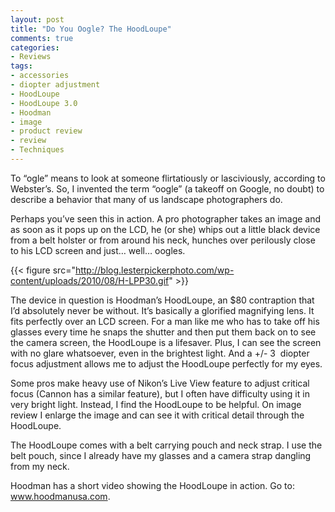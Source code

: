 ```yaml
---
layout: post
title: "Do You Oogle? The HoodLoupe"
comments: true
categories:
- Reviews
tags:
- accessories
- diopter adjustment
- HoodLoupe
- HoodLoupe 3.0
- Hoodman
- image
- product review
- review
- Techniques
---
```

To “ogle” means to look at someone flirtatiously or lasciviously, according to Webster’s. So, I invented the term “oogle” (a takeoff on Google, no doubt) to describe a behavior that many of us landscape photographers do.

Perhaps you’ve seen this in action. A pro photographer takes an image and as soon as it pops up on the LCD, he (or she) whips out a little black device from a belt holster or from around his neck, hunches over perilously close to his LCD screen and just… well… oogles.

{{< figure src="http://blog.lesterpickerphoto.com/wp-content/uploads/2010/08/H-LPP30.gif" >}}

The device in question is Hoodman’s HoodLoupe, an $80 contraption that I’d absolutely never be without. It’s basically a glorified magnifying lens. It fits perfectly over an LCD screen. For a man like me who has to take off his glasses every time he snaps the shutter and then put them back on to see the camera screen, the HoodLoupe is a lifesaver. Plus, I can see the screen with no glare whatsoever, even in the brightest light. And a +/- 3  diopter focus adjustment allows me to adjust the HoodLoupe perfectly for my eyes.

Some pros make heavy use of Nikon’s Live View feature to adjust critical focus (Cannon has a similar feature), but I often have difficulty using it in very bright light. Instead, I find the HoodLoupe to be helpful. On image review I enlarge the image and can see it with critical detail through the HoodLoupe.

The HoodLoupe comes with a belt carrying pouch and neck strap. I use the belt pouch, since I already have my glasses and a camera strap dangling from my neck.

Hoodman has a short video showing the HoodLoupe in action. Go to:  <a href="http://www.hoodmanusa.com">www.hoodmanusa.com</a>.